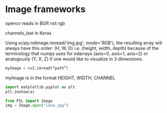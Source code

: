# Image frameworks

opencv reads in BGR not rgb

channels_last in Keras

Using scipy.ndimage.imread('img.jpg', mode='RGB'), the resulting array will always have this order: (H, W, D) i.e. (height, width, depth) because of the terminology that numpy uses for ndarrays (axis=0, axis=1, axis=2) or analogously (Y, X, Z) if one would like to visualize in 3 dimensions.

```python
myImage = cv2.imread(“path”)
```

myImage is in the format HEIGHT, WIDTH, CHANNEL

```python
import matplotlib.pyplot as plt
plt.imshow(a)
```

```python
from PIL import Image
img = Image.open("lena.jpg")
```
